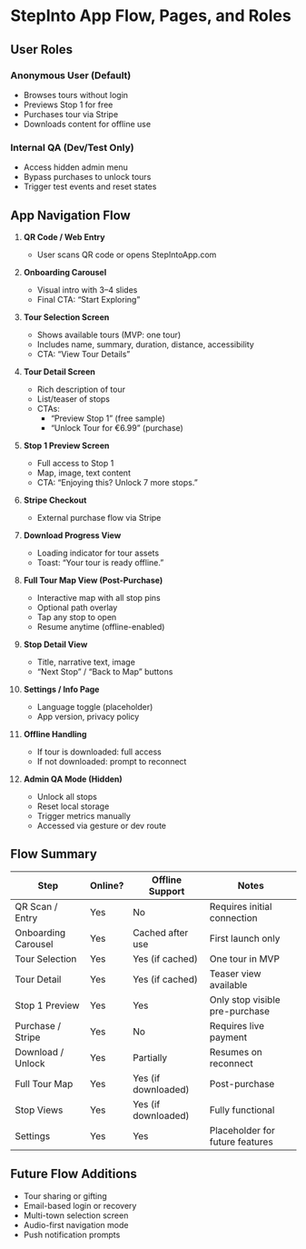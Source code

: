 # StepInto App Flow, Pages, and Roles

## User Roles

### Anonymous User (Default)
- Browses tours without login
- Previews Stop 1 for free
- Purchases tour via Stripe
- Downloads content for offline use

### Internal QA (Dev/Test Only)
- Access hidden admin menu
- Bypass purchases to unlock tours
- Trigger test events and reset states

## App Navigation Flow

1. **QR Code / Web Entry**
   - User scans QR code or opens StepIntoApp.com

2. **Onboarding Carousel**
   - Visual intro with 3–4 slides
   - Final CTA: “Start Exploring”

3. **Tour Selection Screen**
   - Shows available tours (MVP: one tour)
   - Includes name, summary, duration, distance, accessibility
   - CTA: “View Tour Details”

4. **Tour Detail Screen**
   - Rich description of tour
   - List/teaser of stops
   - CTAs:
     - “Preview Stop 1” (free sample)
     - “Unlock Tour for €6.99” (purchase)

5. **Stop 1 Preview Screen**
   - Full access to Stop 1
   - Map, image, text content
   - CTA: “Enjoying this? Unlock 7 more stops.”

6. **Stripe Checkout**
   - External purchase flow via Stripe

7. **Download Progress View**
   - Loading indicator for tour assets
   - Toast: “Your tour is ready offline.”

8. **Full Tour Map View (Post-Purchase)**
   - Interactive map with all stop pins
   - Optional path overlay
   - Tap any stop to open
   - Resume anytime (offline-enabled)

9. **Stop Detail View**
   - Title, narrative text, image
   - “Next Stop” / “Back to Map” buttons

10. **Settings / Info Page**
    - Language toggle (placeholder)
    - App version, privacy policy

11. **Offline Handling**
    - If tour is downloaded: full access
    - If not downloaded: prompt to reconnect

12. **Admin QA Mode (Hidden)**
    - Unlock all stops
    - Reset local storage
    - Trigger metrics manually
    - Accessed via gesture or dev route

## Flow Summary

| Step                     | Online? | Offline Support | Notes                                  |
|--------------------------|---------|------------------|----------------------------------------|
| QR Scan / Entry          | Yes     | No               | Requires initial connection             |
| Onboarding Carousel      | Yes     | Cached after use | First launch only                       |
| Tour Selection           | Yes     | Yes (if cached)  | One tour in MVP                        |
| Tour Detail              | Yes     | Yes (if cached)  | Teaser view available                  |
| Stop 1 Preview           | Yes     | Yes              | Only stop visible pre-purchase         |
| Purchase / Stripe        | Yes     | No               | Requires live payment                  |
| Download / Unlock        | Yes     | Partially        | Resumes on reconnect                   |
| Full Tour Map            | Yes     | Yes (if downloaded) | Post-purchase                          |
| Stop Views               | Yes     | Yes (if downloaded) | Fully functional                       |
| Settings                 | Yes     | Yes              | Placeholder for future features        |

## Future Flow Additions
- Tour sharing or gifting
- Email-based login or recovery
- Multi-town selection screen
- Audio-first navigation mode
- Push notification prompts

